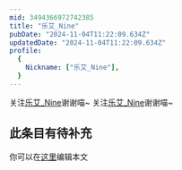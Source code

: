 ```yaml
---
mid: 3494366972742385
title: "乐艾_Nine"
pubDate: "2024-11-04T11:22:09.634Z"
updatedDate: "2024-11-04T11:22:09.634Z"
profile:
  {
    Nickname: ["乐艾_Nine"],
  }
---
```


关注[乐艾_Nine](https://space.bilibili.com/3494366972742385)谢谢喵~ 关注[乐艾_Nine](https://space.bilibili.com/3494366972742385)谢谢喵~

## 此条目有待补充
你可以在[这里](https://github.com/Yuhanawa/VTuber.ICU-Content/edit/master/v/乐艾_Nine/index.md)编辑本文
